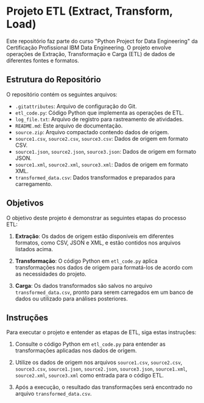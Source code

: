 # Projeto ETL (Extract, Transform, Load)

Este repositório faz parte do curso "Python Project for Data Engineering" da Certificação Profissional IBM Data Engineering. O projeto envolve operações de Extração, Transformação e Carga (ETL) de dados de diferentes fontes e formatos.

## Estrutura do Repositório

O repositório contém os seguintes arquivos:

- `.gitattributes`: Arquivo de configuração do Git.
- `etl_code.py`: Código Python que implementa as operações de ETL.
- `log_file.txt`: Arquivo de registro para rastreamento de atividades.
- `README.md`: Este arquivo de documentação.
- `source.zip`: Arquivo compactado contendo dados de origem.
- `source1.csv`, `source2.csv`, `source3.csv`: Dados de origem em formato CSV.
- `source1.json`, `source2.json`, `source3.json`: Dados de origem em formato JSON.
- `source1.xml`, `source2.xml`, `source3.xml`: Dados de origem em formato XML.
- `transformed_data.csv`: Dados transformados e preparados para carregamento.

## Objetivos

O objetivo deste projeto é demonstrar as seguintes etapas do processo ETL:

1. **Extração**: Os dados de origem estão disponíveis em diferentes formatos, como CSV, JSON e XML, e estão contidos nos arquivos listados acima.

2. **Transformação**: O código Python em `etl_code.py` aplica transformações nos dados de origem para formatá-los de acordo com as necessidades do projeto.

3. **Carga**: Os dados transformados são salvos no arquivo `transformed_data.csv`, pronto para serem carregados em um banco de dados ou utilizado para análises posteriores.

## Instruções

Para executar o projeto e entender as etapas de ETL, siga estas instruções:

1. Consulte o código Python em `etl_code.py` para entender as transformações aplicadas nos dados de origem.

2. Utilize os dados de origem nos arquivos `source1.csv`, `source2.csv`, `source3.csv`, `source1.json`, `source2.json`, `source3.json`, `source1.xml`, `source2.xml`, `source3.xml` como entrada para o código ETL.

3. Após a execução, o resultado das transformações será encontrado no arquivo `transformed_data.csv`.
